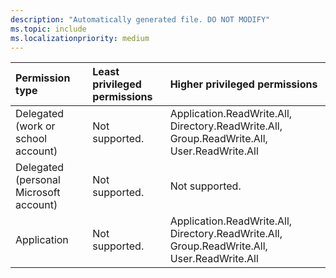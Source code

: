 ```yaml
---
description: "Automatically generated file. DO NOT MODIFY"
ms.topic: include
ms.localizationpriority: medium
---
```


|Permission type|Least privileged permissions|Higher privileged permissions|
|:---|:---|:---|
|Delegated (work or school account)|Not supported.|Application.ReadWrite.All, Directory.ReadWrite.All, Group.ReadWrite.All, User.ReadWrite.All|
|Delegated (personal Microsoft account)|Not supported.|Not supported.|
|Application|Not supported.|Application.ReadWrite.All, Directory.ReadWrite.All, Group.ReadWrite.All, User.ReadWrite.All|


